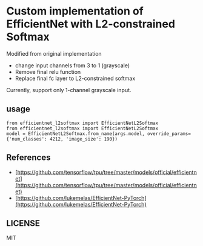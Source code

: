 # Custom implementation of EfficientNet with L2-constrained Softmax

Modified from original implementation
- change input channels from 3 to 1 (grayscale)
- Remove final relu function
- Replace final fc layer to L2-constrained softmax

Currently, support only 1-channel grayscale input.

## usage

```
from efficientnet_l2softmax import EfficientNetL2Softmax
from efficientnet_l2softmax import EfficientNetL2Softmax
model = EfficientNetL2Softmax.from_name(args.model, override_params={'num_classes': 4212, 'image_size': 190})
```

## References

- [https://github.com/tensorflow/tpu/tree/master/models/official/efficientnet](https://github.com/tensorflow/tpu/tree/master/models/official/efficientnet)
- [https://github.com/lukemelas/EfficientNet-PyTorch](https://github.com/lukemelas/EfficientNet-PyTorch)


## LICENSE

MIT

